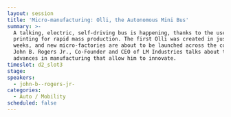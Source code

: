 ```yaml
---
layout: session
title: 'Micro-manufacturing: Olli, the Autonomous Mini Bus'
summary: >-
  A talking, electric, self-driving bus is happening, thanks to the use of 3D
  printing for rapid mass production. The first Olli was created in just two
  weeks, and new micro-factories are about to be launched across the country.
  John B. Rogers Jr., Co-Founder and CEO of LM Industries talks about the
  advances in manufacturing that allow him to innovate.
timeslot: d2_slot3
stage:
speakers:
  - john-b--rogers-jr-
categories:
  - Auto / Mobility
scheduled: false
---
```


